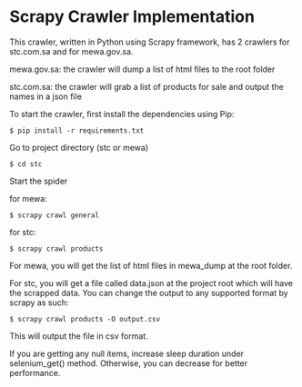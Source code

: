 # Scrapy Crawler Implementation

This crawler, written in Python using Scrapy framework, has 2 crawlers for stc.com.sa and for mewa.gov.sa.

mewa.gov.sa: the crawler will dump a list of html files to the root folder 

stc.com.sa: the crawler will grab a list of products for sale and output the names in a json file

To start the crawler, first install the dependencies using Pip:
``` 
$ pip install -r requirements.txt
```

Go to project directory (stc or mewa)
```
$ cd stc
```

Start the spider 

for mewa:
```
$ scrapy crawl general
```

for stc:
```
$ scrapy crawl products
```
For mewa, you will get the list of html files in mewa_dump at the root folder.

For stc, you will get a file called data.json at the project root which will have the scrapped data. You can change the output to any supported format by scrapy as such:

```
$ scrapy crawl products -O output.csv
```

This will output the file in csv format.

If you are getting any null items, increase sleep duration under selenium_get() method. Otherwise, you can decrease for better performance.